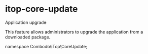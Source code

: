 # itop-core-update
Application upgrade

This feature allows administrators to upgrade the application from a downloaded package.

namespace Combodo\iTop\CoreUpdate;
